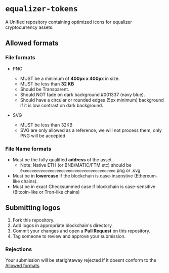 # `equalizer-tokens`

A Unified repository containing optimized icons for equalizer cryptocurrency assets.

## Allowed formats

### File formats

- PNG

  - MUST be a minimum of **400px x 400px** in size.
  - MUST be less than **32 KB**
  - Should be Transparent.
  - Should NOT fade on dark background #001337 (navy blue).
  - Should have a circular or rounded edges (5px minimum) background if it is low contrast on dark background.

- SVG
  - MUST be less than 32KB
  - SVG are only allowed as a reference, we will not process them, only PNG will be accepted

### File Name formats

- Must be the fully qualified **address** of the asset.
  - Note: Native ETH (or BNB/MATIC/FTM etc) should be `0xeeeeeeeeeeeeeeeeeeeeeeeeeeeeeeeeeeeeeeee`.png or .svg
- Must be in **lowercase** if the blockchain is case-insenstive (Ethereum-like chains).
- Must be in exact Checksummed case if blockchain is case-sensitive (Bitcoin-like or Tron-like chains)

## Submitting logos

1. Fork this repository.
2. Add logos in appropriate blockchain's directory
3. Commit your changes and open a **Pull Request** on this repository.
4. Tag someone to review and approve your submission.

### Rejections

Your submission will be starightaway rejected if it doesnt conform to the [Allowed formats](#Allowed-formats).
